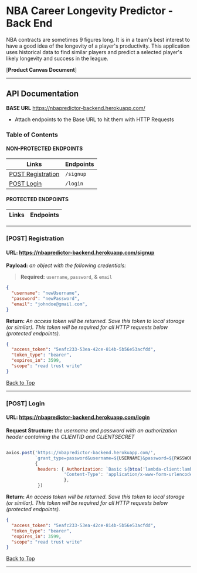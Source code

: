 # NBA Career Longevity Predictor - Back End

NBA contracts are sometimes 9 figures long. It is in a team's best interest to have a good idea of the longevity of a player's productivity. This application uses historical data to find similar players and predict a selected player's likely longevity and success in the league.

[**Product Canvas Document**]

---

## **API Documentation**

**BASE URL** https://nbapredictor-backend.herokuapp.com/

- Attach endpoints to the Base URL to hit them with HTTP Requests

### **Table of Contents**

#### NON-PROTECTED ENDPOINTS

| Links                                   | Endpoints            |
| --------------------------------------- | -------------------- |
| [POST Registration](#post-registration) | `/signup`            |
| [POST Login](#post-login)               | `/login`             |

#### PROTECTED ENDPOINTS

| Links | Endpoints |
|-------|-----------|


---

### [POST] Registration

#### URL: https://nbapredictor-backend.herokuapp.com/signup

**Payload:** _an object with the following credentials:_

> **Required:** `username`, `password`, & `email`

```json
{
  "username": "newUsername",
  "password": "newPassword",
  "email": "johndoe@gmail.com",
}
```

**Return:** _An access token will be returned. Save this token to local storage (or similar). This token will be required for all HTTP requests below (protected endpoints)._

```json
{
  "access_token": "5eafc233-53ea-42ce-814b-5b56e53acfdd",
  "token_type": "bearer",
  "expires_in": 3599,
  "scope": "read trust write"
}
```

[Back to Top](#table-of-contents)

---

### [POST] Login

#### URL: https://nbapredictor-backend.herokuapp.com/login

**Request Structure:** _the username and password with an authorization header containing the CLIENTID and CLIENTSECRET_

```javascript

axios.post('https://nbapredictor-backend.herokuapp.com/', 
           `grant_type=password&username=${USERNAME}&password=${PASSWORD}`, 
           {
            headers: { Authorization: `Basic ${btoa('lambda-client:lambda-secret')}`,
                      'Content-Type': 'application/x-www-form-urlencoded'
                      },
            })
```

**Return:** _An access token will be returned. Save this token to local storage (or similar). This token will be required for all HTTP requests below (protected endpoints)._

```json
{
  "access_token": "5eafc233-53ea-42ce-814b-5b56e53acfdd",
  "token_type": "bearer",
  "expires_in": 3599,
  "scope": "read trust write"
}
```

[Back to Top](#table-of-contents)

---
